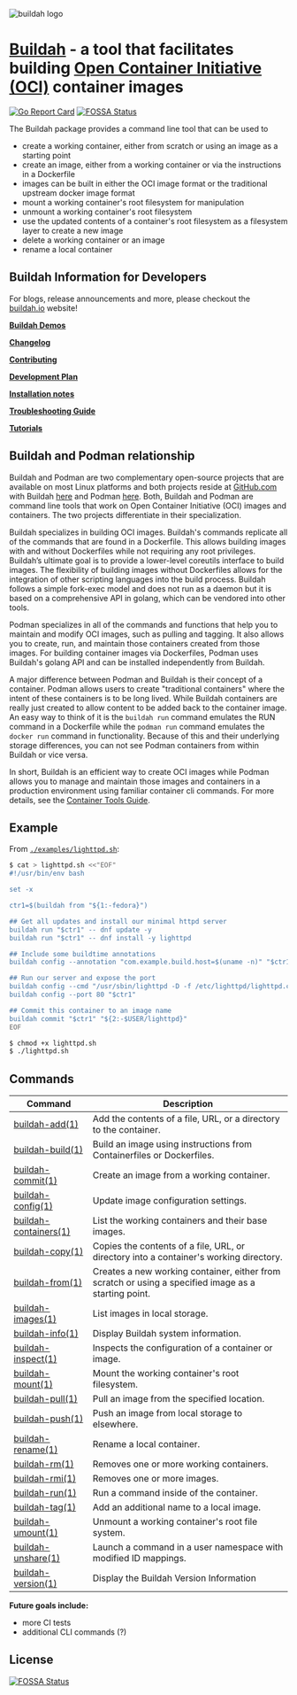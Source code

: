 ![buildah logo](https://cdn.rawgit.com/containers/buildah/main/logos/buildah-logo_large.png)

# [Buildah](https://www.youtube.com/embed/YVk5NgSiUw8) - a tool that facilitates building [Open Container Initiative (OCI)](https://www.opencontainers.org/) container images

[![Go Report Card](https://goreportcard.com/badge/github.com/containers/buildah)](https://goreportcard.com/report/github.com/containers/buildah)
[![FOSSA Status](https://app.fossa.com/api/projects/git%2Bgithub.com%2Falexandrevicenzi%2Fbuildah.svg?type=shield)](https://app.fossa.com/projects/git%2Bgithub.com%2Falexandrevicenzi%2Fbuildah?ref=badge_shield)


The Buildah package provides a command line tool that can be used to
* create a working container, either from scratch or using an image as a starting point
* create an image, either from a working container or via the instructions in a Dockerfile
* images can be built in either the OCI image format or the traditional upstream docker image format
* mount a working container's root filesystem for manipulation
* unmount a working container's root filesystem
* use the updated contents of a container's root filesystem as a filesystem layer to create a new image
* delete a working container or an image
* rename a local container

## Buildah Information for Developers

For blogs, release announcements and more, please checkout the [buildah.io](https://buildah.io) website!

**[Buildah Demos](demos)**

**[Changelog](CHANGELOG.md)**

**[Contributing](CONTRIBUTING.md)**

**[Development Plan](developmentplan.md)**

**[Installation notes](install.md)**

**[Troubleshooting Guide](troubleshooting.md)**

**[Tutorials](docs/tutorials)**

## Buildah and Podman relationship

Buildah and Podman are two complementary open-source projects that are
available on most Linux platforms and both projects reside at
[GitHub.com](https://github.com) with Buildah
[here](https://github.com/containers/buildah) and Podman
[here](https://github.com/containers/podman).  Both, Buildah and Podman are
command line tools that work on Open Container Initiative (OCI) images and
containers.  The two projects differentiate in their specialization.

Buildah specializes in building OCI images.  Buildah's commands replicate all
of the commands that are found in a Dockerfile.  This allows building images
with and without Dockerfiles while not requiring any root privileges.
Buildah’s ultimate goal is to provide a lower-level coreutils interface to
build images.  The flexibility of building images without Dockerfiles allows
for the integration of other scripting languages into the build process.
Buildah follows a simple fork-exec model and does not run as a daemon
but it is based on a comprehensive API in golang, which can be vendored
into other tools.

Podman specializes in all of the commands and functions that help you to maintain and modify
OCI images, such as pulling and tagging.  It also allows you to create, run, and maintain those containers
created from those images.  For building container images via Dockerfiles, Podman uses Buildah's
golang API and can be installed independently from Buildah.

A major difference between Podman and Buildah is their concept of a container.  Podman
allows users to create "traditional containers" where the intent of these containers is
to be long lived.  While Buildah containers are really just created to allow content
to be added back to the container image.  An easy way to think of it is the
`buildah run` command emulates the RUN command in a Dockerfile while the `podman run`
command emulates the `docker run` command in functionality.  Because of this and their underlying
storage differences, you can not see Podman containers from within Buildah or vice versa.

In short, Buildah is an efficient way to create OCI images while Podman allows
you to manage and maintain those images and containers in a production environment using
familiar container cli commands.  For more details, see the
[Container Tools Guide](https://github.com/containers/buildah/tree/main/docs/containertools).

## Example

From [`./examples/lighttpd.sh`](examples/lighttpd.sh):

```bash
$ cat > lighttpd.sh <<"EOF"
#!/usr/bin/env bash

set -x

ctr1=$(buildah from "${1:-fedora}")

## Get all updates and install our minimal httpd server
buildah run "$ctr1" -- dnf update -y
buildah run "$ctr1" -- dnf install -y lighttpd

## Include some buildtime annotations
buildah config --annotation "com.example.build.host=$(uname -n)" "$ctr1"

## Run our server and expose the port
buildah config --cmd "/usr/sbin/lighttpd -D -f /etc/lighttpd/lighttpd.conf" "$ctr1"
buildah config --port 80 "$ctr1"

## Commit this container to an image name
buildah commit "$ctr1" "${2:-$USER/lighttpd}"
EOF

$ chmod +x lighttpd.sh
$ ./lighttpd.sh
```

## Commands
| Command                                              | Description                                                                                          |
| ---------------------------------------------------- | ---------------------------------------------------------------------------------------------------- |
| [buildah-add(1)](/docs/buildah-add.1.md)               | Add the contents of a file, URL, or a directory to the container.                                    |
| [buildah-build(1)](/docs/buildah-build.1.md)           | Build an image using instructions from Containerfiles or Dockerfiles.                                |
| [buildah-commit(1)](/docs/buildah-commit.1.md)         | Create an image from a working container.                                                            |
| [buildah-config(1)](/docs/buildah-config.1.md)         | Update image configuration settings.                                                                 |
| [buildah-containers(1)](/docs/buildah-containers.1.md) | List the working containers and their base images.                                                   |
| [buildah-copy(1)](/docs/buildah-copy.1.md)             | Copies the contents of a file, URL, or directory into a container's working directory.               |
| [buildah-from(1)](/docs/buildah-from.1.md)             | Creates a new working container, either from scratch or using a specified image as a starting point. |
| [buildah-images(1)](/docs/buildah-images.1.md)         | List images in local storage.                                                                        |
| [buildah-info(1)](/docs/buildah-info.1.md)             | Display Buildah system information.                                                                  |
| [buildah-inspect(1)](/docs/buildah-inspect.1.md)       | Inspects the configuration of a container or image.                                                  |
| [buildah-mount(1)](/docs/buildah-mount.1.md)           | Mount the working container's root filesystem.                                                       |
| [buildah-pull(1)](/docs/buildah-pull.1.md)             | Pull an image from the specified location.                                                           |
| [buildah-push(1)](/docs/buildah-push.1.md)             | Push an image from local storage to elsewhere.                                                       |
| [buildah-rename(1)](/docs/buildah-rename.1.md)         | Rename a local container.                                                                            |
| [buildah-rm(1)](/docs/buildah-rm.1.md)                 | Removes one or more working containers.                                                              |
| [buildah-rmi(1)](/docs/buildah-rmi.1.md)               | Removes one or more images.                                                                          |
| [buildah-run(1)](/docs/buildah-run.1.md)               | Run a command inside of the container.                                                               |
| [buildah-tag(1)](/docs/buildah-tag.1.md)               | Add an additional name to a local image.                                                             |
| [buildah-umount(1)](/docs/buildah-umount.1.md)         | Unmount a working container's root file system.                                                      |
| [buildah-unshare(1)](/docs/buildah-unshare.1.md)       | Launch a command in a user namespace with modified ID mappings.                                      |
| [buildah-version(1)](/docs/buildah-version.1.md)       | Display the Buildah Version Information                                                              |

**Future goals include:**
* more CI tests
* additional CLI commands (?)


## License
[![FOSSA Status](https://app.fossa.com/api/projects/git%2Bgithub.com%2Falexandrevicenzi%2Fbuildah.svg?type=large)](https://app.fossa.com/projects/git%2Bgithub.com%2Falexandrevicenzi%2Fbuildah?ref=badge_large)